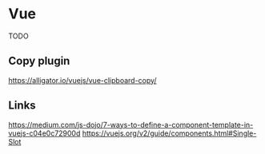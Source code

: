 # Vue

TODO

## Copy plugin

https://alligator.io/vuejs/vue-clipboard-copy/

## Links

https://medium.com/js-dojo/7-ways-to-define-a-component-template-in-vuejs-c04e0c72900d
https://vuejs.org/v2/guide/components.html#Single-Slot